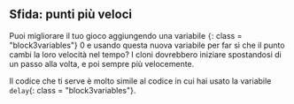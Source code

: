 ## Sfida: punti più veloci

Puoi migliorare il tuo gioco aggiungendo una variabile `{`: class = "block3variables"} 0 e usando questa nuova variabile per far sì che il punto cambi la loro velocità nel tempo? I cloni dovrebbero iniziare spostandosi di un passo alla volta, e poi sempre più velocemente.

Il codice che ti serve è molto simile al codice in cui hai usato la variabile `delay`{: class = "block3variables"}.
